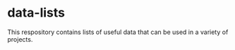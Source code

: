 # data-lists
This respository contains lists of useful data that can be used in a variety of projects.
